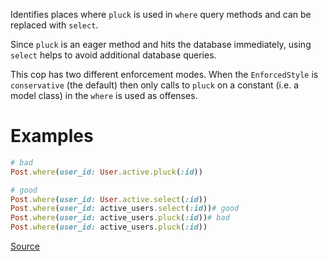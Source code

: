 
Identifies places where `pluck` is used in `where` query methods
and can be replaced with `select`.

Since `pluck` is an eager method and hits the database immediately,
using `select` helps to avoid additional database queries.

This cop has two different enforcement modes. When the `EnforcedStyle`
is `conservative` (the default) then only calls to `pluck` on a constant
(i.e. a model class) in the `where` is used as offenses.

# Examples

```ruby
# bad
Post.where(user_id: User.active.pluck(:id))

# good
Post.where(user_id: User.active.select(:id))
Post.where(user_id: active_users.select(:id))# good
Post.where(user_id: active_users.pluck(:id))# bad
Post.where(user_id: active_users.pluck(:id))
```

[Source](http://www.rubydoc.info/gems/rubocop/RuboCop/Cop/Rails/PluckInWhere)